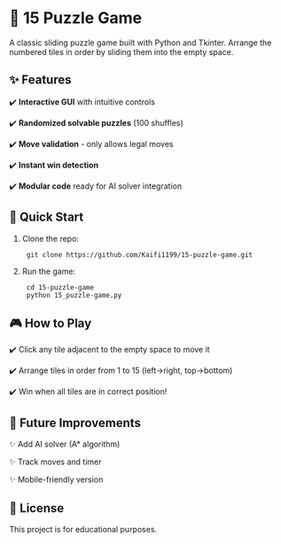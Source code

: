 # 🧩 15 Puzzle Game

A classic sliding puzzle game built with Python and Tkinter. Arrange the numbered tiles in order by sliding them into the empty space.


## ✨ Features
✔️ **Interactive GUI** with intuitive controls  

✔️ **Randomized solvable puzzles** (100 shuffles)  

✔️ **Move validation** - only allows legal moves  

✔️ **Instant win detection**  

✔️ **Modular code** ready for AI solver integration  

## 🚀 Quick Start
1. Clone the repo:

        git clone https://github.com/Kaifi1199/15-puzzle-game.git

2. Run the game:

        cd 15-puzzle-game
        python 15_puzzle-game.py

## 🎮 How to Play

✔️ Click any tile adjacent to the empty space to move it

✔️ Arrange tiles in order from 1 to 15 (left→right, top→bottom)

✔️ Win when all tiles are in correct position!

## 🌱 Future Improvements

✨ Add AI solver (A* algorithm)

✨ Track moves and timer

✨ Mobile-friendly version

## 📄 License

This project is for educational purposes.
